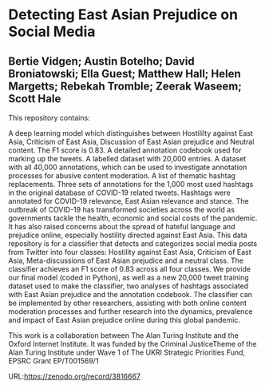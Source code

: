 # Detecting East Asian Prejudice on Social Media
## Bertie Vidgen; Austin Botelho; David Broniatowski; Ella Guest; Matthew Hall; Helen Margetts; Rebekah Tromble; Zeerak Waseem; Scott Hale

This repository contains:

A deep learning model which distinguishes between Hostililty against East Asia, Criticism of East Asia, Discussion of East Asian prejudice and Neutral content. The F1 score is 0.83.
A detailed annotation codebook used for marking up the tweets.
A labelled dataset with 20,000 entries.
A dataset with all 40,000 annotations, which can be used to investigate annotation processes for abusive content moderation.
A list of thematic hashtag replacements.
Three sets of annotations for the 1,000 most used hashtags in the original database of COVID-19 related tweets. Hashtags were annotated for COVID-19 relevance, East Asian relevance and stance.
The outbreak of COVID-19 has transformed societies across the world as governments tackle the health, economic and social costs of the pandemic. It has also raised concerns about the spread of hateful language and prejudice online, especially hostility directed against East Asia. This data repository is for  a classifier that detects and categorizes social media posts from Twitter into four classes: Hostility against East Asia, Criticism of East Asia, Meta-discussions of East Asian prejudice and a neutral class. The classifier achieves an F1 score of 0.83 across all four classes. We provide our final model (coded in Python), as well as a new 20,000 tweet training dataset used to make the classifier, two analyses of hashtags associated with East Asian prejudice and the annotation codebook. The classifier can be implemented by other researchers, assisting with both online content moderation processes and further research into the dynamics, prevalence and impact of East Asian prejudice online during this global pandemic.

This work is a collaboration between The Alan Turing Institute and the Oxford Internet Institute. It was funded by the Criminal JusticeTheme of the Alan Turing Institute under Wave 1 of The UKRI Strategic Priorities Fund, EPSRC Grant EP/T001569/1

URL:https://zenodo.org/record/3816667